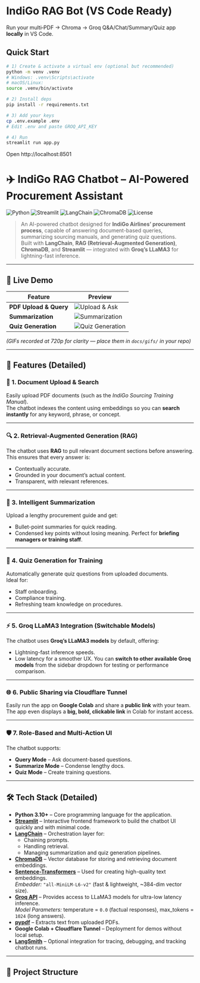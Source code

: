 # IndiGo RAG Bot (VS Code Ready)

Run your multi‑PDF → Chroma → Groq Q&A/Chat/Summary/Quiz app **locally** in VS Code.

## Quick Start

```bash
# 1) Create & activate a virtual env (optional but recommended)
python -m venv .venv
# Windows: .venv\Scripts\activate
# macOS/Linux:
source .venv/bin/activate

# 2) Install deps
pip install -r requirements.txt

# 3) Add your keys
cp .env.example .env
# Edit .env and paste GROQ_API_KEY

# 4) Run
streamlit run app.py
```

Open http://localhost:8501

# ✈️ IndiGo RAG Chatbot – AI-Powered Procurement Assistant

![Python](https://img.shields.io/badge/Python-3.10%2B-blue)
![Streamlit](https://img.shields.io/badge/Framework-Streamlit-ff4b4b)
![LangChain](https://img.shields.io/badge/AI-LangChain-00b3b3)
![ChromaDB](https://img.shields.io/badge/VectorDB-ChromaDB-green)
![License](https://img.shields.io/badge/License-MIT-yellow)

> An AI-powered chatbot designed for **IndiGo Airlines’ procurement process**, capable of answering document-based queries, summarizing sourcing manuals, and generating quiz questions.  
> Built with **LangChain**, **RAG (Retrieval-Augmented Generation)**, **ChromaDB**, and **Streamlit** — integrated with **Groq’s LLaMA3** for lightning-fast inference.

---

## 🎥 Live Demo

| Feature                | Preview |
|------------------------|---------|
| **PDF Upload & Query** | ![Upload & Ask](docs/gifs/upload_and_ask.gif) |
| **Summarization**      | ![Summarization](docs/gifs/summarization.gif) |
| **Quiz Generation**    | ![Quiz Generation](docs/gifs/quiz_generation.gif) |

*(GIFs recorded at 720p for clarity — place them in `docs/gifs/` in your repo)*

---

## 🚀 Features (Detailed)

### 📄 1. Document Upload & Search  
Easily upload PDF documents (such as the *IndiGo Sourcing Training Manual*).  
The chatbot indexes the content using embeddings so you can **search instantly** for any keyword, phrase, or concept.

---

### 🔍 2. Retrieval-Augmented Generation (RAG)  
The chatbot uses **RAG** to pull relevant document sections before answering.  
This ensures that every answer is:
- Contextually accurate.
- Grounded in your document’s actual content.
- Transparent, with relevant references.

---

### 📝 3. Intelligent Summarization  
Upload a lengthy procurement guide and get:
- Bullet-point summaries for quick reading.
- Condensed key points without losing meaning.
Perfect for **briefing managers or training staff**.

---

### 🎯 4. Quiz Generation for Training  
Automatically generate quiz questions from uploaded documents.  
Ideal for:
- Staff onboarding.
- Compliance training.
- Refreshing team knowledge on procedures.

---

### ⚡ 5. Groq LLaMA3 Integration (Switchable Models)  
The chatbot uses **Groq’s LLaMA3 models** by default, offering:
- Lightning-fast inference speeds.
- Low latency for a smoother UX.
You can **switch to other available Groq models** from the sidebar dropdown for testing or performance comparison.

---

### 🌐 6. Public Sharing via Cloudflare Tunnel  
Easily run the app on **Google Colab** and share a **public link** with your team.  
The app even displays a **big, bold, clickable link** in Colab for instant access.

---

### 🛡️ 7. Role-Based and Multi-Action UI  
The chatbot supports:
- **Query Mode** – Ask document-based questions.
- **Summarize Mode** – Condense lengthy docs.
- **Quiz Mode** – Create training questions.

---

## 🛠️ Tech Stack (Detailed)

- **Python 3.10+** – Core programming language for the application.
- **[Streamlit](https://streamlit.io/)** – Interactive frontend framework to build the chatbot UI quickly and with minimal code.
- **[LangChain](https://www.langchain.com/)** – Orchestration layer for:
  - Chaining prompts.
  - Handling retrieval.
  - Managing summarization and quiz generation pipelines.
- **[ChromaDB](https://www.trychroma.com/)** – Vector database for storing and retrieving document embeddings.
- **[Sentence-Transformers](https://www.sbert.net/)** – Used for creating high-quality text embeddings.  
  *Embedder:* `"all-MiniLM-L6-v2"` (fast & lightweight, ~384-dim vector size).  
- **[Groq API](https://groq.com/)** – Provides access to LLaMA3 models for ultra-low latency inference.  
  *Model Parameters:* temperature = `0.0` (factual responses), max_tokens = `1024` (long answers).
- **[pypdf](https://pypi.org/project/pypdf/)** – Extracts text from uploaded PDFs.
- **Google Colab + Cloudflare Tunnel** – Deployment for demos without local setup.
- **[LangSmith](https://smith.langchain.com/)** – Optional integration for tracing, debugging, and tracking chatbot runs.

---

## 📂 Project Structure

